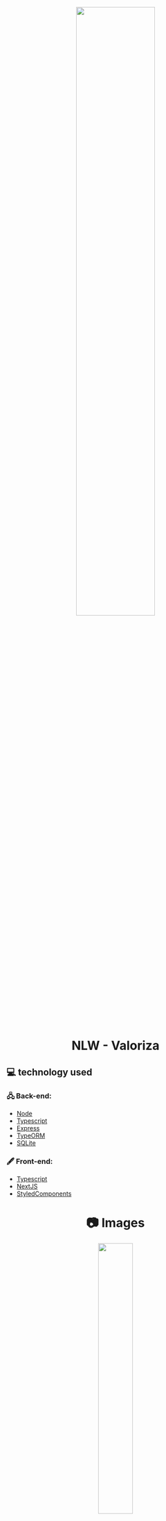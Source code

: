

<p align="center" width="100%">
    <img width="60%" src="https://user-images.githubusercontent.com/24235241/123501804-732e3f00-d615-11eb-9e53-5dda97677c69.png"> 
</p>

<h1 align="center">NLW - Valoriza</h1>


## 💻 technology used
### 🖧 Back-end:
- [Node](https://nodejs.org/en/)
- [Typescript](https://www.typescriptlang.org/)
- [Express](https://expressjs.com)
- [TypeORM](https://typeorm.io/)
- [SQLite](https://www.sqlite.org/index.html)
### 🖋 Front-end:
- [Typescript](https://www.typescriptlang.org/)
- [NextJS](https://nextjs.org/)
- [StyledComponents](https://styled-components.com/)

<h1 align="center">📷 Images</h1>

<p align="center" width="100%">
    <img width="40%" src="https://user-images.githubusercontent.com/24235241/123501893-26973380-d616-11eb-883f-915e962303e9.png"> 
</p>

<p align="center" width="100%">
    <img width="80%" src="https://user-images.githubusercontent.com/24235241/123501905-42023e80-d616-11eb-9908-e5e45dd43c66.png"> 
</p>

<p align="center" width="100%">
    <img width="40%" src="https://user-images.githubusercontent.com/24235241/123501897-2b5be780-d616-11eb-8965-e61feb3dbaa7.png"> 
</p>

<h1 align="center">📹 Video Demo</h1>


https://user-images.githubusercontent.com/24235241/123524449-61da4680-d698-11eb-9c07-519f28480e90.mp4




